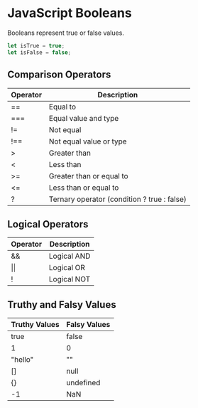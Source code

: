 # JavaScript Booleans

Booleans represent true or false values.

```javascript
let isTrue = true;
let isFalse = false;
```

## Comparison Operators

| Operator | Description                                 |
| -------- | ------------------------------------------- |
| ==       | Equal to                                    |
| ===      | Equal value and type                        |
| !=       | Not equal                                   |
| !==      | Not equal value or type                     |
| >        | Greater than                                |
| <        | Less than                                   |
| >=       | Greater than or equal to                    |
| <=       | Less than or equal to                       |
| ?        | Ternary operator (condition ? true : false) |

## Logical Operators

| Operator | Description |
| -------- | ----------- |
| &&       | Logical AND |
| \|\|     | Logical OR  |
| !        | Logical NOT |

## Truthy and Falsy Values

| Truthy Values | Falsy Values |
| ------------- | ------------ |
| true          | false        |
| 1             | 0            |
| "hello"       | ""           |
| []            | null         |
| {}            | undefined    |
| -1            | NaN          |
